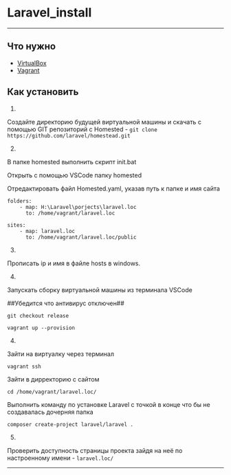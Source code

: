 # Laravel_install

---

## Что нужно

- [VirtualBox](https://www.virtualbox.org/wiki/Downloads)
- [Vagrant](https://www.vagrantup.com/downloads)

## Как установить

1.

Создайте директорию будущей виртуальной машины и скачать с помощью GIT репозиторий с Homested - `git clone https://github.com/laravel/homestead.git`

2.

В папке homested выполнить скрипт init.bat

Открыть с помощью VSCode папку homested

Отредактировать файл Homested.yaml, указав путь к папке и имя сайта

```
folders:
    - map: H:\Laravel\porjects\laravel.loc
      to: /home/vagrant/laravel.loc

sites:
    - map: laravel.loc
      to: /home/vagrant/laravel.loc/public      
```

3.

Прописать ip и имя в файле hosts в windows.

4.

Запускать сборку виртуальной машины из терминала VSCode

##Убедится что антивирус отключен##

`git checkout release`

`vagrant up --provision`

4.

Зайти на виртуалку через терминал

`vagrant ssh`

Зайти в дирректорию с сайтом 

`cd /home/vagrant/laravel.loc/`

Выполнить команду по установке Laravel с точкой в конце что бы не создавалась дочерняя папка

`composer create-project laravel/laravel .`

5.

Проверить доступность страницы проекта зайдя на неё по настроенному имени - `laravel.loc/`


---
